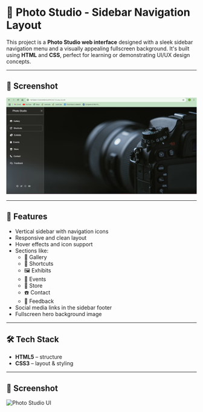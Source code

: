 # 📸 Photo Studio - Sidebar Navigation Layout

This project is a **Photo Studio web interface** designed with a sleek sidebar navigation menu and a visually appealing fullscreen background. It's built using **HTML** and **CSS**, perfect for learning or demonstrating UI/UX design concepts.

---

## 📸 Screenshot

![Photo Studio UI](Photo.png)

---

## 🧩 Features

- Vertical sidebar with navigation icons
- Responsive and clean layout
- Hover effects and icon support
- Sections like:
  - 📁 Gallery
  - 🔗 Shortcuts
  - 🖼️ Exhibits
  - 📅 Events
  - 🛒 Store
  - ☎️ Contact
  - 💬 Feedback
- Social media links in the sidebar footer
- Fullscreen hero background image

---

## 🛠️ Tech Stack

- **HTML5** – structure
- **CSS3** – layout & styling

---

## 📸 Screenshot

![Photo Studio UI](Screenshot%20(167).png)


